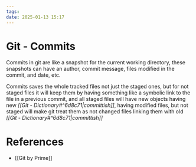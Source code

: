 ```yaml
---
tags: 
date: 2025-01-13 15:17
---
```

# Git - Commits
Commits in git are like a snapshot for the current working directory, these snapshots can have an author, commit message, files modified in the commit, and date, etc.

Commits saves the whole tracked files not just the staged ones, but for not staged files it will keep them by having something like a symbolic link to the file in a previous commit, and all staged files will have new objects having new *[[Git - Dictionary#^6d8c71|committish]]*, having modified files, but not staged will make git treat them as not changed files linking them with old *[[Git - Dictionary#^6d8c71|committish]]*



# References
- [[Git by Prime]]